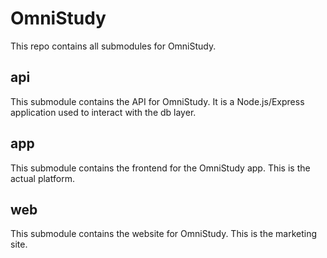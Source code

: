 # OmniStudy
This repo contains all submodules for OmniStudy.

## api
This submodule contains the API for OmniStudy. It is a Node.js/Express application used to interact with the db layer.

## app 
This submodule contains the frontend for the OmniStudy app. This is the actual platform.

## web
This submodule contains the website for OmniStudy. This is the marketing site.
